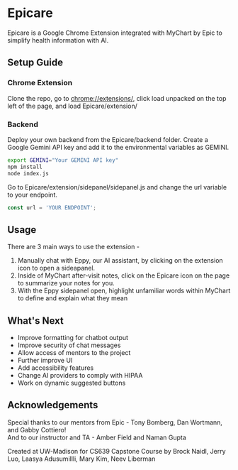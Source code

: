 # Epicare

Epicare is a Google Chrome Extension integrated with MyChart by Epic to simplify health information with AI. 

## Setup Guide

### Chrome Extension
Clone the repo, go to [chrome://extensions/](chrome://extensions/), click load unpacked on the top left of the page, and load Epicare/extension/ 

### Backend

Deploy your own backend from the Epicare/backend folder. Create a Google Gemini API key and add it to the environmental variables as GEMINI. 
```bash
export GEMINI="Your GEMINI API key"
npm install
node index.js
```
Go to Epicare/extension/sidepanel/sidepanel.js and change the url variable to your endpoint.

```javascript
const url = 'YOUR ENDPOINT';
```

## Usage

There are 3 main ways to use the extension -

1. Manually chat with Eppy, our AI assistant, by clicking on the extension icon to open a sideapanel.
2. Inside of MyChart after-visit notes, click on the Epicare icon on the page to summarize your notes for you.
3. With the Eppy sidepanel open, highlight unfamiliar words within MyChart to define and explain what they mean  

## What's Next

- Improve formatting for chatbot output
- Improve security of chat messages
- Allow access of mentors to the project
- Further improve UI
- Add accessibility features
- Change AI providers to comply with HIPAA
- Work on dynamic suggested buttons

## Acknowledgements

Special thanks to our mentors from Epic - Tony Bomberg, Dan Wortmann, and Gabby Cottiero!\
And to our instructor and TA - Amber Field and Naman Gupta

Created at UW-Madison for CS639 Capstone Course by Brock Naidl, Jerry Luo, Laasya Adusumillli, Mary Kim, Neev Liberman
